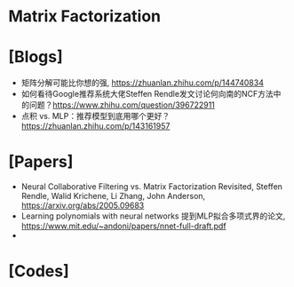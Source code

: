 # Matrix Factorization

# [Blogs]
+ 矩阵分解可能比你想的强, https://zhuanlan.zhihu.com/p/144740834
+ 如何看待Google推荐系统大佬Steffen Rendle发文讨论何向南的NCF方法中的问题？https://www.zhihu.com/question/396722911
+ 点积 vs. MLP：推荐模型到底用哪个更好？https://zhuanlan.zhihu.com/p/143161957


# [Papers]
+ Neural Collaborative Filtering vs. Matrix Factorization Revisited, Steffen Rendle, Walid Krichene, Li Zhang, John Anderson, https://arxiv.org/abs/2005.09683
+ Learning polynomials with neural networks 提到MLP拟合多项式界的论文, https://www.mit.edu/~andoni/papers/nnet-full-draft.pdf
+ 

# [Codes]
